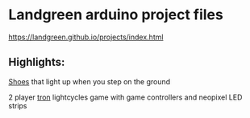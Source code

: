 # Landgreen arduino project files
https://landgreen.github.io/projects/index.html


## Highlights:
[Shoes](https://github.com/landgreen/arduino/tree/master/lavashoes) that light up when you step on the ground

2 player [tron](https://github.com/landgreen/arduino/tree/master/lightcycle) lightcycles game with game controllers and neopixel LED strips
